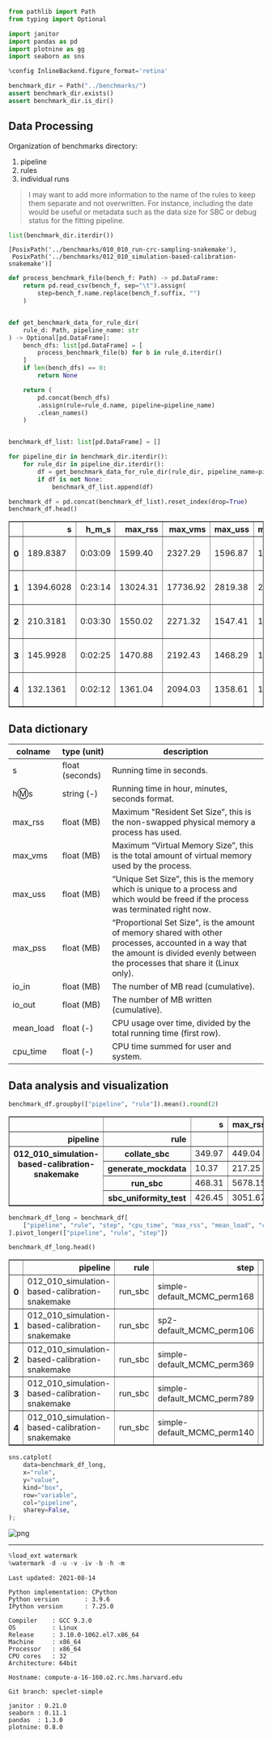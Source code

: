 ```python
from pathlib import Path
from typing import Optional

import janitor
import pandas as pd
import plotnine as gg
import seaborn as sns

%config InlineBackend.figure_format='retina'
```

```python
benchmark_dir = Path("../benchmarks/")
assert benchmark_dir.exists()
assert benchmark_dir.is_dir()
```

## Data Processing

Organization of benchmarks directory:

1. pipeline
2. rules
3. individual runs

> I may want to add more information to the name of the rules to keep them separate and not overwritten.
> For instance, including the date would be useful or metadata such as the data size for SBC or debug status for the fitting pipeline.

```python
list(benchmark_dir.iterdir())
```

    [PosixPath('../benchmarks/010_010_run-crc-sampling-snakemake'),
     PosixPath('../benchmarks/012_010_simulation-based-calibration-snakemake')]

```python
def process_benchmark_file(bench_f: Path) -> pd.DataFrame:
    return pd.read_csv(bench_f, sep="\t").assign(
        step=bench_f.name.replace(bench_f.suffix, "")
    )


def get_benchmark_data_for_rule_dir(
    rule_d: Path, pipeline_name: str
) -> Optional[pd.DataFrame]:
    bench_dfs: list[pd.DataFrame] = [
        process_benchmark_file(b) for b in rule_d.iterdir()
    ]
    if len(bench_dfs) == 0:
        return None

    return (
        pd.concat(bench_dfs)
        .assign(rule=rule_d.name, pipeline=pipeline_name)
        .clean_names()
    )


benchmark_df_list: list[pd.DataFrame] = []

for pipeline_dir in benchmark_dir.iterdir():
    for rule_dir in pipeline_dir.iterdir():
        df = get_benchmark_data_for_rule_dir(rule_dir, pipeline_name=pipeline_dir.name)
        if df is not None:
            benchmark_df_list.append(df)

benchmark_df = pd.concat(benchmark_df_list).reset_index(drop=True)
benchmark_df.head()
```

<div>
<style scoped>
    .dataframe tbody tr th:only-of-type {
        vertical-align: middle;
    }

    .dataframe tbody tr th {
        vertical-align: top;
    }

    .dataframe thead th {
        text-align: right;
    }
</style>
<table border="1" class="dataframe">
  <thead>
    <tr style="text-align: right;">
      <th></th>
      <th>s</th>
      <th>h_m_s</th>
      <th>max_rss</th>
      <th>max_vms</th>
      <th>max_uss</th>
      <th>max_pss</th>
      <th>io_in</th>
      <th>io_out</th>
      <th>mean_load</th>
      <th>cpu_time</th>
      <th>step</th>
      <th>rule</th>
      <th>pipeline</th>
    </tr>
  </thead>
  <tbody>
    <tr>
      <th>0</th>
      <td>189.8387</td>
      <td>0:03:09</td>
      <td>1599.40</td>
      <td>2327.29</td>
      <td>1596.87</td>
      <td>1596.96</td>
      <td>1025.21</td>
      <td>5.09</td>
      <td>31.49</td>
      <td>59.88</td>
      <td>simple-default_MCMC_perm168</td>
      <td>run_sbc</td>
      <td>012_010_simulation-based-calibration-snakemake</td>
    </tr>
    <tr>
      <th>1</th>
      <td>1394.6028</td>
      <td>0:23:14</td>
      <td>13024.31</td>
      <td>17736.92</td>
      <td>2819.38</td>
      <td>2819.44</td>
      <td>764.14</td>
      <td>173.55</td>
      <td>291.99</td>
      <td>116.36</td>
      <td>sp2-default_MCMC_perm106</td>
      <td>run_sbc</td>
      <td>012_010_simulation-based-calibration-snakemake</td>
    </tr>
    <tr>
      <th>2</th>
      <td>210.3181</td>
      <td>0:03:30</td>
      <td>1550.02</td>
      <td>2271.32</td>
      <td>1547.41</td>
      <td>1547.47</td>
      <td>5.54</td>
      <td>37.25</td>
      <td>29.33</td>
      <td>61.68</td>
      <td>simple-default_MCMC_perm369</td>
      <td>run_sbc</td>
      <td>012_010_simulation-based-calibration-snakemake</td>
    </tr>
    <tr>
      <th>3</th>
      <td>145.9928</td>
      <td>0:02:25</td>
      <td>1470.88</td>
      <td>2192.43</td>
      <td>1468.29</td>
      <td>1468.34</td>
      <td>5.94</td>
      <td>109.27</td>
      <td>43.57</td>
      <td>63.86</td>
      <td>simple-default_MCMC_perm789</td>
      <td>run_sbc</td>
      <td>012_010_simulation-based-calibration-snakemake</td>
    </tr>
    <tr>
      <th>4</th>
      <td>132.1361</td>
      <td>0:02:12</td>
      <td>1361.04</td>
      <td>2094.03</td>
      <td>1358.61</td>
      <td>1358.68</td>
      <td>2.88</td>
      <td>5.08</td>
      <td>35.23</td>
      <td>46.97</td>
      <td>simple-default_MCMC_perm140</td>
      <td>run_sbc</td>
      <td>012_010_simulation-based-calibration-snakemake</td>
    </tr>
  </tbody>
</table>
</div>

## Data dictionary

| colname | type (unit) | description |
|-------- |-------------|-------------|
| s | float (seconds) | Running time in seconds. |
| h:m:s	| string (-) | Running time in hour, minutes, seconds format. |
| max_rss | float (MB) | Maximum "Resident Set Size”, this is the non-swapped physical memory a process has used. |
| max_vms | float (MB) | Maximum “Virtual Memory Size”, this is the total amount of virtual memory used by the process. |
| max_uss | float (MB) | “Unique Set Size”, this is the memory which is unique to a process and which would be freed if the process was terminated right now. |
| max_pss | float (MB) | “Proportional Set Size”, is the amount of memory shared with other processes, accounted in a way that the amount is divided evenly between the processes that share it (Linux only). |
| io_in | float (MB) | The number of MB read (cumulative). |
| io_out | float (MB) | The number of MB written (cumulative). |
| mean_load | float (-) | CPU usage over time, divided by the total running time (first row). |
| cpu_time | float (-) | CPU time summed for user and system. |

## Data analysis and visualization

```python
benchmark_df.groupby(["pipeline", "rule"]).mean().round(2)
```

<div>
<style scoped>
    .dataframe tbody tr th:only-of-type {
        vertical-align: middle;
    }

    .dataframe tbody tr th {
        vertical-align: top;
    }

    .dataframe thead th {
        text-align: right;
    }
</style>
<table border="1" class="dataframe">
  <thead>
    <tr style="text-align: right;">
      <th></th>
      <th></th>
      <th>s</th>
      <th>max_rss</th>
      <th>max_vms</th>
      <th>max_uss</th>
      <th>max_pss</th>
      <th>io_in</th>
      <th>io_out</th>
      <th>mean_load</th>
      <th>cpu_time</th>
    </tr>
    <tr>
      <th>pipeline</th>
      <th>rule</th>
      <th></th>
      <th></th>
      <th></th>
      <th></th>
      <th></th>
      <th></th>
      <th></th>
      <th></th>
      <th></th>
    </tr>
  </thead>
  <tbody>
    <tr>
      <th rowspan="4" valign="top">012_010_simulation-based-calibration-snakemake</th>
      <th>collate_sbc</th>
      <td>349.97</td>
      <td>449.04</td>
      <td>2958.43</td>
      <td>447.12</td>
      <td>447.18</td>
      <td>8047.58</td>
      <td>0.26</td>
      <td>42.32</td>
      <td>147.87</td>
    </tr>
    <tr>
      <th>generate_mockdata</th>
      <td>10.37</td>
      <td>217.25</td>
      <td>826.30</td>
      <td>214.76</td>
      <td>214.82</td>
      <td>211.50</td>
      <td>0.27</td>
      <td>34.63</td>
      <td>3.58</td>
    </tr>
    <tr>
      <th>run_sbc</th>
      <td>468.31</td>
      <td>5678.15</td>
      <td>7866.74</td>
      <td>1954.82</td>
      <td>1960.67</td>
      <td>150.24</td>
      <td>79.93</td>
      <td>107.71</td>
      <td>76.16</td>
    </tr>
    <tr>
      <th>sbc_uniformity_test</th>
      <td>426.45</td>
      <td>3051.67</td>
      <td>4950.30</td>
      <td>3049.61</td>
      <td>3049.65</td>
      <td>15221.14</td>
      <td>0.15</td>
      <td>46.53</td>
      <td>198.18</td>
    </tr>
  </tbody>
</table>
</div>

```python
benchmark_df_long = benchmark_df[
    ["pipeline", "rule", "step", "cpu_time", "max_rss", "mean_load", "cpu_time"]
].pivot_longer(["pipeline", "rule", "step"])

benchmark_df_long.head()
```

<div>
<style scoped>
    .dataframe tbody tr th:only-of-type {
        vertical-align: middle;
    }

    .dataframe tbody tr th {
        vertical-align: top;
    }

    .dataframe thead th {
        text-align: right;
    }
</style>
<table border="1" class="dataframe">
  <thead>
    <tr style="text-align: right;">
      <th></th>
      <th>pipeline</th>
      <th>rule</th>
      <th>step</th>
      <th>variable</th>
      <th>value</th>
    </tr>
  </thead>
  <tbody>
    <tr>
      <th>0</th>
      <td>012_010_simulation-based-calibration-snakemake</td>
      <td>run_sbc</td>
      <td>simple-default_MCMC_perm168</td>
      <td>cpu_time</td>
      <td>59.88</td>
    </tr>
    <tr>
      <th>1</th>
      <td>012_010_simulation-based-calibration-snakemake</td>
      <td>run_sbc</td>
      <td>sp2-default_MCMC_perm106</td>
      <td>cpu_time</td>
      <td>116.36</td>
    </tr>
    <tr>
      <th>2</th>
      <td>012_010_simulation-based-calibration-snakemake</td>
      <td>run_sbc</td>
      <td>simple-default_MCMC_perm369</td>
      <td>cpu_time</td>
      <td>61.68</td>
    </tr>
    <tr>
      <th>3</th>
      <td>012_010_simulation-based-calibration-snakemake</td>
      <td>run_sbc</td>
      <td>simple-default_MCMC_perm789</td>
      <td>cpu_time</td>
      <td>63.86</td>
    </tr>
    <tr>
      <th>4</th>
      <td>012_010_simulation-based-calibration-snakemake</td>
      <td>run_sbc</td>
      <td>simple-default_MCMC_perm140</td>
      <td>cpu_time</td>
      <td>46.97</td>
    </tr>
  </tbody>
</table>
</div>

```python
sns.catplot(
    data=benchmark_df_long,
    x="rule",
    y="value",
    kind="box",
    row="variable",
    col="pipeline",
    sharey=False,
);
```

![png](benchmarks_files/benchmarks_10_0.png)

---

```python
%load_ext watermark
%watermark -d -u -v -iv -b -h -m
```

    Last updated: 2021-08-14

    Python implementation: CPython
    Python version       : 3.9.6
    IPython version      : 7.25.0

    Compiler    : GCC 9.3.0
    OS          : Linux
    Release     : 3.10.0-1062.el7.x86_64
    Machine     : x86_64
    Processor   : x86_64
    CPU cores   : 32
    Architecture: 64bit

    Hostname: compute-a-16-160.o2.rc.hms.harvard.edu

    Git branch: speclet-simple

    janitor : 0.21.0
    seaborn : 0.11.1
    pandas  : 1.3.0
    plotnine: 0.8.0
